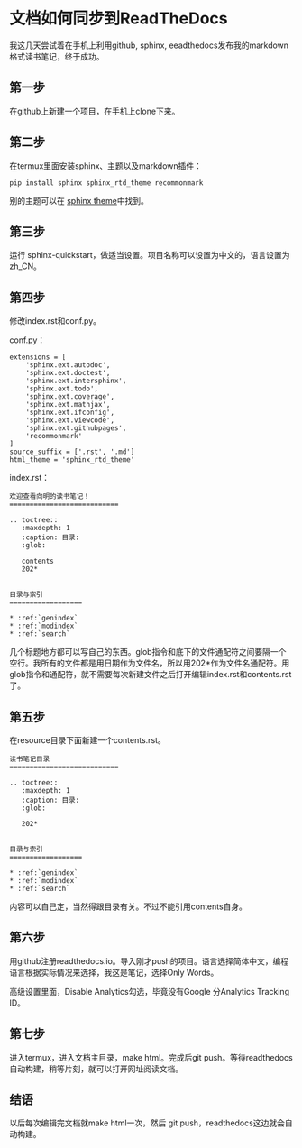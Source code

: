 # 文档如何同步到ReadTheDocs

我这几天尝试着在手机上利用github, sphinx, eeadthedocs发布我的markdown格式读书笔记，终于成功。

## 第一步

在github上新建一个项目，在手机上clone下来。

## 第二步

在termux里面安装sphinx、主题以及markdown插件：

```
pip install sphinx sphinx_rtd_theme recommonmark
```
别的主题可以在 [sphinx theme](https://sphinx-themes.org/)中找到。

## 第三步

运行 sphinx-quickstart，做适当设置。项目名称可以设置为中文的，语言设置为 zh_CN。

## 第四步

修改index.rst和conf.py。

conf.py：

```
extensions = [
    'sphinx.ext.autodoc',
    'sphinx.ext.doctest',
    'sphinx.ext.intersphinx',
    'sphinx.ext.todo',
    'sphinx.ext.coverage',
    'sphinx.ext.mathjax',
    'sphinx.ext.ifconfig',
    'sphinx.ext.viewcode',
    'sphinx.ext.githubpages',
    'recommonmark'
]
source_suffix = ['.rst', '.md']
html_theme = 'sphinx_rtd_theme'

```
index.rst：

```
欢迎查看向明的读书笔记！
===========================

.. toctree::
   :maxdepth: 1
   :caption: 目录:
   :glob:

   contents
   202*


目录与索引
==================

* :ref:`genindex`
* :ref:`modindex`
* :ref:`search`

```
几个标题地方都可以写自己的东西。glob指令和底下的文件通配符之间要隔一个空行。我所有的文件都是用日期作为文件名，所以用202*作为文件名通配符。用glob指令和通配符，就不需要每次新建文件之后打开编辑index.rst和contents.rst了。

## 第五步

在resource目录下面新建一个contents.rst。
```
读书笔记目录
===========================

.. toctree::
   :maxdepth: 1
   :caption: 目录:
   :glob:

   202*
   

目录与索引
==================

* :ref:`genindex`
* :ref:`modindex`
* :ref:`search`
```
内容可以自己定，当然得跟目录有关。不过不能引用contents自身。

## 第六步

用github注册readthedocs.io。导入刚才push的项目。语言选择简体中文，编程语言根据实际情况来选择，我这是笔记，选择Only Words。

高级设置里面，Disable Analytics勾选，毕竟没有Google 分Analytics Tracking ID。

## 第七步

进入termux，进入文档主目录，make html。完成后git push。等待readthedocs自动构建，稍等片刻，就可以打开网址阅读文档。

## 结语

以后每次编辑完文档就make html一次，然后 git push，readthedocs这边就会自动构建。
